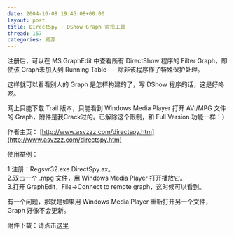 ```yaml
---
date: 2004-10-08 19:46:08+00:00
layout: post
title: DirectSpy - DShow Graph 监视工具
thread: 157
categories: 资源
---
```


注册后，可以在 MS GraphEdit 中查看所有 DirectShow 程序的 Filter Graph，即使该 Graph未加入到 Running Table----除非该程序作了特殊保护处理。  
  
这样就可以看看别人的 Graph 是怎样构建的了，写 DShow 程序的话，这是好咚咚。  
  
网上只能下载 Trail 版本，只能看到 Windows Media Player 打开 AVI/MPG 文件的 Graph，附件是我Crack过的。已解除这个限制，和 Full Version 功能一样：）  
  
作者主页： [http://www.asvzzz.com/directspy.htm](http://www.asvzzz.com/directspy.htm)

  


使用举例：  
  
1.注册：Regsvr32.exe DirectSpy.ax。  
2.双击一个 .mpg 文件，用 Windows Media Player 打开播放它。  
3.打开 GraphEdit，File->Connect to remote graph，这时候可以看到。  
  
有一个问题，那就是如果用 Windows Media Player 重新打开另一个文件，Graph 好像不会更新。

  


附件下载：请点击[这里](/assets/1097207028.rar)

  

